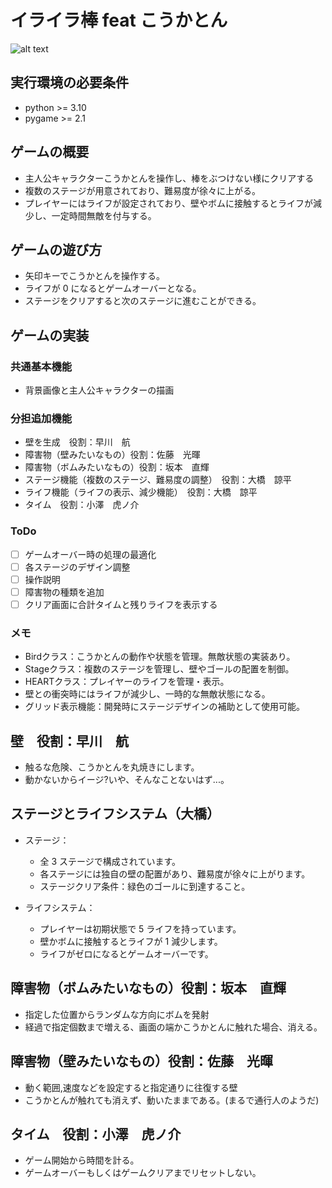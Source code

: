 # イライラ棒 feat こうかとん
![alt text](fig/screen_shot.png.png)
## 実行環境の必要条件

- python >= 3.10
- pygame >= 2.1

## ゲームの概要

- 主人公キャラクターこうかとんを操作し、棒をぶつけない様にクリアする
- 複数のステージが用意されており、難易度が徐々に上がる。
- プレイヤーにはライフが設定されており、壁やボムに接触するとライフが減少し、一定時間無敵を付与する。

## ゲームの遊び方

- 矢印キーでこうかとんを操作する。
- ライフが 0 になるとゲームオーバーとなる。
- ステージをクリアすると次のステージに進むことができる。

## ゲームの実装

### 共通基本機能

- 背景画像と主人公キャラクターの描画

### 分担追加機能

- 壁を生成　役割：早川　航
- 障害物（壁みたいなもの）役割：佐藤　光暉
- 障害物（ボムみたいなもの）役割：坂本　直輝
- ステージ機能（複数のステージ、難易度の調整）　役割：大橋　諒平
- ライフ機能（ライフの表示、減少機能）　役割：大橋　諒平
- タイム　役割：小澤　虎ノ介

### ToDo

- [ ] ゲームオーバー時の処理の最適化
- [ ] 各ステージのデザイン調整
- [ ] 操作説明
- [ ] 障害物の種類を追加
- [ ] クリア画面に合計タイムと残りライフを表示する

### メモ
- Birdクラス：こうかとんの動作や状態を管理。無敵状態の実装あり。
- Stageクラス：複数のステージを管理し、壁やゴールの配置を制御。
- HEARTクラス：プレイヤーのライフを管理・表示。
- 壁との衝突時にはライフが減少し、一時的な無敵状態になる。
- グリッド表示機能：開発時にステージデザインの補助として使用可能。

## 壁　役割：早川　航
- 触るな危険、こうかとんを丸焼きにします。
- 動かないからイージ?いや、そんなことないはず...。

## ステージとライフシステム（大橋）

- ステージ：

  - 全 3 ステージで構成されています。
  - 各ステージには独自の壁の配置があり、難易度が徐々に上がります。
  - ステージクリア条件：緑色のゴールに到達すること。

- ライフシステム：
  - プレイヤーは初期状態で 5 ライフを持っています。
  - 壁かボムに接触するとライフが 1 減少します。
  - ライフがゼロになるとゲームオーバーです。

## 障害物（ボムみたいなもの）役割：坂本　直輝
- 指定した位置からランダムな方向にボムを発射
- 経過で指定個数まで増える、画面の端かこうかとんに触れた場合、消える。

## 障害物（壁みたいなもの）役割：佐藤　光暉
- 動く範囲,速度などを設定すると指定通りに往復する壁
- こうかとんが触れても消えず、動いたままである。(まるで通行人のようだ)

## タイム　役割：小澤　虎ノ介
- ゲーム開始から時間を計る。
- ゲームオーバーもしくはゲームクリアまでリセットしない。

